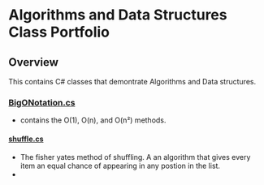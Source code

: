 # Algorithms and Data Structures Class Portfolio

## Overview
This contains C# classes that demontrate Algorithms and Data structures.

### [BigONotation.cs](Algorithms/BigONotation.cs)
- contains the O(1), O(n), and O(n²) methods.

#### [shuffle.cs](Algorithms/shuffle.cs)
- The fisher yates method of shuffling. A an algorithm that gives every item an equal chance of appearing in any postion in the list.
- 



